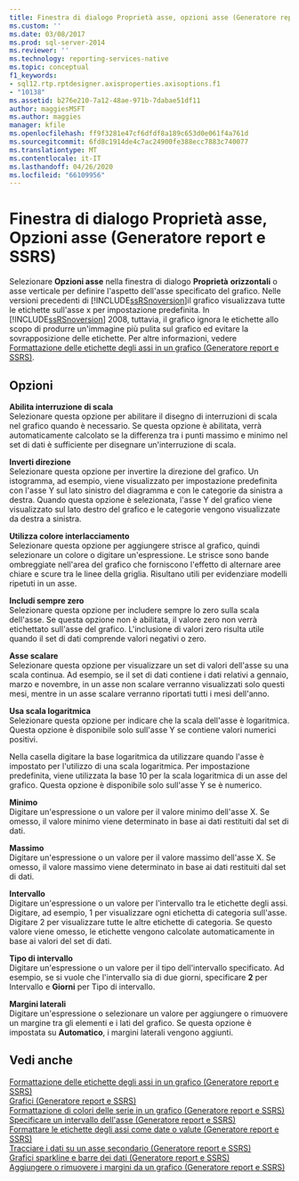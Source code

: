 ```yaml
---
title: Finestra di dialogo Proprietà asse, opzioni asse (Generatore report e SSRS) | Microsoft Docs
ms.custom: ''
ms.date: 03/08/2017
ms.prod: sql-server-2014
ms.reviewer: ''
ms.technology: reporting-services-native
ms.topic: conceptual
f1_keywords:
- sql12.rtp.rptdesigner.axisproperties.axisoptions.f1
- "10138"
ms.assetid: b276e210-7a12-48ae-971b-7dabae51df11
author: maggiesMSFT
ms.author: maggies
manager: kfile
ms.openlocfilehash: ff9f3281e47cf6dfdf8a189c653d0e061f4a761d
ms.sourcegitcommit: 6fd8c1914de4c7ac24900fe388ecc7883c740077
ms.translationtype: MT
ms.contentlocale: it-IT
ms.lasthandoff: 04/26/2020
ms.locfileid: "66109956"
---
```

# <a name="axis-properties-dialog-box-axis-options-report-builder-and-ssrs"></a>Finestra di dialogo Proprietà asse, Opzioni asse (Generatore report e SSRS)
  Selezionare **Opzioni asse** nella finestra di dialogo **Proprietà** **orizzontali** o asse verticale per definire l'aspetto dell'asse specificato del grafico. Nelle versioni precedenti di [!INCLUDE[ssRSnoversion](../includes/ssrsnoversion-md.md)]il grafico visualizzava tutte le etichette sull'asse x per impostazione predefinita. In [!INCLUDE[ssRSnoversion](../includes/ssrsnoversion-md.md)] 2008, tuttavia, il grafico ignora le etichette allo scopo di produrre un'immagine più pulita sul grafico ed evitare la sovrapposizione delle etichette. Per altre informazioni, vedere [Formattazione delle etichette degli assi in un grafico &#40;Generatore report e SSRS&#41;](report-design/formatting-axis-labels-on-a-chart-report-builder-and-ssrs.md).  
  
## <a name="options"></a>Opzioni  
 **Abilita interruzione di scala**  
 Selezionare questa opzione per abilitare il disegno di interruzioni di scala nel grafico quando è necessario. Se questa opzione è abilitata, verrà automaticamente calcolato se la differenza tra i punti massimo e minimo nel set di dati è sufficiente per disegnare un'interruzione di scala.  
  
 **Inverti direzione**  
 Selezionare questa opzione per invertire la direzione del grafico. Un istogramma, ad esempio, viene visualizzato per impostazione predefinita con l'asse Y sul lato sinistro del diagramma e con le categorie da sinistra a destra. Quando questa opzione è selezionata, l'asse Y del grafico viene visualizzato sul lato destro del grafico e le categorie vengono visualizzate da destra a sinistra.  
  
 **Utilizza colore interlacciamento**  
 Selezionare questa opzione per aggiungere strisce al grafico, quindi selezionare un colore o digitare un'espressione. Le strisce sono bande ombreggiate nell'area del grafico che forniscono l'effetto di alternare aree chiare e scure tra le linee della griglia. Risultano utili per evidenziare modelli ripetuti in un asse.  
  
 **Includi sempre zero**  
 Selezionare questa opzione per includere sempre lo zero sulla scala dell'asse. Se questa opzione non è abilitata, il valore zero non verrà etichettato sull'asse del grafico. L'inclusione di valori zero risulta utile quando il set di dati comprende valori negativi o zero.  
  
 **Asse scalare**  
 Selezionare questa opzione per visualizzare un set di valori dell'asse su una scala continua. Ad esempio, se il set di dati contiene i dati relativi a gennaio, marzo e novembre, in un asse non scalare verranno visualizzati solo questi mesi, mentre in un asse scalare verranno riportati tutti i mesi dell'anno.  
  
 **Usa scala logaritmica**  
 Selezionare questa opzione per indicare che la scala dell'asse è logaritmica. Questa opzione è disponibile solo sull'asse Y se contiene valori numerici positivi.  
  
 Nella casella digitare la base logaritmica da utilizzare quando l'asse è impostato per l'utilizzo di una scala logaritmica. Per impostazione predefinita, viene utilizzata la base 10 per la scala logaritmica di un asse del grafico. Questa opzione è disponibile solo sull'asse Y se è numerico.  
  
 **Minimo**  
 Digitare un'espressione o un valore per il valore minimo dell'asse X. Se omesso, il valore minimo viene determinato in base ai dati restituiti dal set di dati.  
  
 **Massimo**  
 Digitare un'espressione o un valore per il valore massimo dell'asse X. Se omesso, il valore massimo viene determinato in base ai dati restituiti dal set di dati.  
  
 **Intervallo**  
 Digitare un'espressione o un valore per l'intervallo tra le etichette degli assi. Digitare, ad esempio, 1 per visualizzare ogni etichetta di categoria sull'asse. Digitare 2 per visualizzare tutte le altre etichette di categoria. Se questo valore viene omesso, le etichette vengono calcolate automaticamente in base ai valori del set di dati.  
  
 **Tipo di intervallo**  
 Digitare un'espressione o un valore per il tipo dell'intervallo specificato. Ad esempio, se si vuole che l'intervallo sia di due giorni, specificare **2** per Intervallo e **Giorni** per Tipo di intervallo.  
  
 **Margini laterali**  
 Digitare un'espressione o selezionare un valore per aggiungere o rimuovere un margine tra gli elementi e i lati del grafico. Se questa opzione è impostata su **Automatico**, i margini laterali vengono aggiunti.  
  
## <a name="see-also"></a>Vedi anche  
 [Formattazione delle etichette degli assi in un grafico &#40;Generatore report e SSRS&#41;](report-design/formatting-axis-labels-on-a-chart-report-builder-and-ssrs.md)   
 [Grafici &#40;Generatore report e SSRS&#41;](report-design/charts-report-builder-and-ssrs.md)   
 [Formattazione di colori delle serie in un grafico &#40;Generatore report e SSRS&#41;](report-design/formatting-series-colors-on-a-chart-report-builder-and-ssrs.md)   
 [Specificare un intervallo dell'asse &#40;Generatore report e SSRS&#41;](report-design/specify-an-axis-interval-report-builder-and-ssrs.md)   
 [Formattare le etichette degli assi come date o valute &#40;Generatore report e SSRS&#41;](report-design/format-axis-labels-as-dates-or-currencies-report-builder-and-ssrs.md)   
 [Tracciare i dati su un asse secondario &#40;Generatore report e SSRS&#41;](report-design/plot-data-on-a-secondary-axis-report-builder-and-ssrs.md)   
 [Grafici sparkline e barre dei dati &#40;Generatore report e SSRS&#41;](report-design/sparklines-and-data-bars-report-builder-and-ssrs.md)   
 [Aggiungere o rimuovere i margini da un grafico &#40;Generatore report e SSRS&#41;](report-design/add-or-remove-margins-from-a-chart-report-builder-and-ssrs.md)  
  
  
